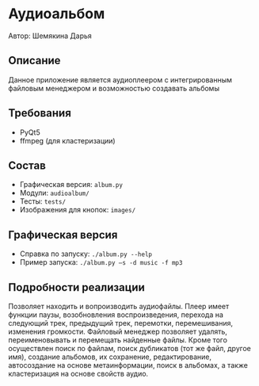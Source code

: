 # Аудиоальбом

Автор: Шемякина Дарья

## Описание
Данное приложение является аудиоплеером с интегрированным файловым менеджером и возможностью создавать альбомы 

## Требования
* PyQt5
* ffmpeg (для кластеризации)

## Состав
* Графическая версия: `album.py`
* Модули: `audioalbum/`
* Тесты: `tests/`
* Изображения для кнопок: `images/`

## Графическая версия
* Справка по запуску: `./album.py --help`
* Пример запуска: `./album.py –s -d music -f mp3`

## Подробности реализации
Позволяет находить и вопроизводить аудиофайлы. Плеер имеет функции паузы, возобновления воспроизведения, перехода на следующий трек, предыдущий трек, перемотки, перемешивания, изменения громкости. Файловый менеджер позволяет удалять, переименовывать и перемещать найденные файлы. Кроме того осуществлен поиск по файлам, поиск дубликатов (тот же файл, другое имя), создание альбомов, их сохранение, редактирование, автосоздание на основе метаинформации, поиск в альбомах, а также кластеризация на основе свойств аудио.
